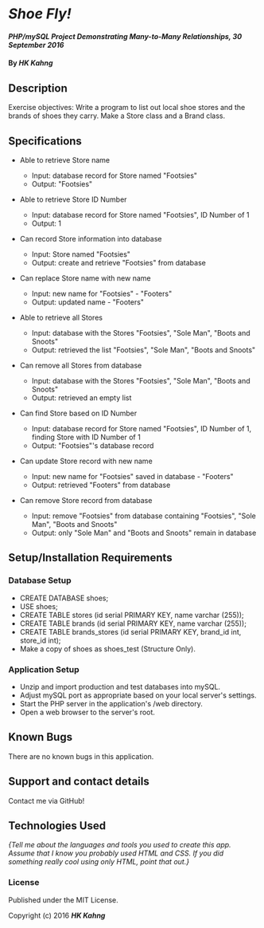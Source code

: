 # _Shoe Fly!_

#### _PHP/mySQL Project Demonstrating Many-to-Many Relationships, 30 September 2016_

#### By _**HK Kahng**_

## Description

Exercise objectives: Write a program to list out local shoe stores and the brands of shoes they carry. Make a Store class and a Brand class.

## Specifications

* Able to retrieve Store name
  * Input: database record for Store named "Footsies"
  * Output: "Footsies"

* Able to retrieve Store ID Number
  * Input: database record for Store named "Footsies", ID Number of 1
  * Output: 1

* Can record Store information into database
  * Input: Store named "Footsies"
  * Output: create and retrieve "Footsies" from database

* Can replace Store name with new name
  * Input: new name for "Footsies" - "Footers"
  * Output: updated name - "Footers"

* Able to retrieve all Stores
  * Input: database with the Stores "Footsies", "Sole Man", "Boots and Snoots"
  * Output: retrieved the list "Footsies", "Sole Man", "Boots and Snoots"

* Can remove all Stores from database
  * Input: database with the Stores "Footsies", "Sole Man", "Boots and Snoots"
  * Output: retrieved an empty list

* Can find Store based on ID Number
  * Input: database record for Store named "Footsies", ID Number of 1, finding Store with ID Number of 1
  * Output: "Footsies"'s database record

* Can update Store record with new name
  * Input: new name for "Footsies" saved in database - "Footers"
  * Output: retrieved "Footers" from database

* Can remove Store record from database
  * Input: remove "Footsies" from database containing "Footsies", "Sole Man", "Boots and Snoots"
  * Output: only "Sole Man" and "Boots and Snoots" remain in database


## Setup/Installation Requirements

### Database Setup

* CREATE DATABASE shoes;
* USE shoes;
* CREATE TABLE stores (id serial PRIMARY KEY, name varchar (255));
* CREATE TABLE brands (id serial PRIMARY KEY, name varchar (255));
* CREATE TABLE brands_stores (id serial PRIMARY KEY, brand_id int, store_id int);
* Make a copy of shoes as shoes_test (Structure Only).

### Application Setup

* Unzip and import production and test databases into mySQL.
* Adjust mySQL port as appropriate based on your local server's settings.
* Start the PHP server in the application's /web directory.
* Open a web browser to the server's root.

## Known Bugs

There are no known bugs in this application.

## Support and contact details

Contact me via GitHub!

## Technologies Used

_{Tell me about the languages and tools you used to create this app. Assume that I know you probably used HTML and CSS. If you did something really cool using only HTML, point that out.}_

### License

Published under the MIT License.

Copyright (c) 2016 **_HK Kahng_**
